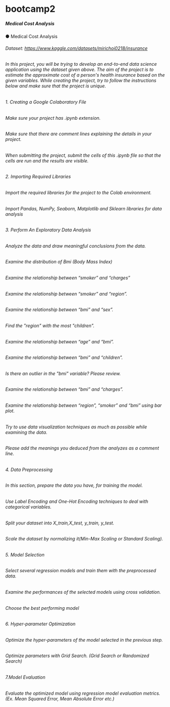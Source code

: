# bootcamp2
##### Medical Cost Analysis


● Medical Cost Analysis
###### Dataset: https://www.kaggle.com/datasets/mirichoi0218/insurance
###### In this project, you will be trying to develop an end-to-end data science application using the dataset given above. The aim of the project is to estimate the approximate cost of a person's health insurance based on the given variables. While creating the project, try to follow the instructions below and make sure that the project is unique.
###### 1. Creating a Google Colaboratory File
###### Make sure your project has .ipynb extension.
###### Make sure that there are comment lines explaining the details in your project.
###### When submitting the project, submit the cells of this .ipynb file so that the cells are run and the results are visible.
###### 2. Importing Required Libraries
###### Import the required libraries for the project to the Colab environment.
###### Import Pandas, NumPy, Seaborn, Matplotlib and Sklearn libraries for data analysis
###### 3. Perform An Exploratory Data Analysis
###### Analyze the data and draw meaningful conclusions from the data.
###### Examine the distribution of Bmi (Body Mass Index)
###### Examine the relationship between “smoker” and “charges”
###### Examine the relationship between “smoker” and “region”.
###### Examine the relationship between “bmi” and “sex”.
###### Find the "region" with the most "children".
###### Examine the relationship between “age” and “bmi”.
###### Examine the relationship between “bmi” and “children”.
###### Is there an outlier in the "bmi" variable? Please review.
###### Examine the relationship between “bmi” and “charges”.
###### Examine the relationship between “region”, “smoker” and “bmi” using bar plot.
###### Try to use data visualization techniques as much as possible while examining the data.
###### Please add the meanings you deduced from the analyzes as a comment line.
###### 4. Data Preprocessing
###### In this section, prepare the data you have, for training the model.
###### Use Label Encoding and One-Hot Encoding techniques to deal with categorical variables.
###### Split your dataset into X_train,X_test, y_train, y_test.
###### Scale the dataset by normalizing it(Min-Max Scaling or Standard Scaling).
###### 5. Model Selection
###### Select several regression models and train them with the preprocessed data.
###### Examine the performances of the selected models using cross validation.
###### Choose the best performing model
###### 6. Hyper-parameter Optimization
###### Optimize the hyper-parameters of the model selected in the previous step.
###### Optimize parameters with Grid Search. (Grid Search or Randomized Search)
###### 7.Model Evaluation
###### Evaluate the optimized model using regression model evaluation metrics. (Ex. Mean Squared Error, Mean Absolute Error etc.)


